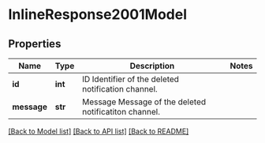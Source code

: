 # InlineResponse2001Model

## Properties
Name | Type | Description | Notes
------------ | ------------- | ------------- | -------------
**id** | **int** | ID Identifier of the deleted notification channel. | 
**message** | **str** | Message Message of the deleted notificatiton channel. | 

[[Back to Model list]](../README.md#documentation-for-models) [[Back to API list]](../README.md#documentation-for-api-endpoints) [[Back to README]](../README.md)


